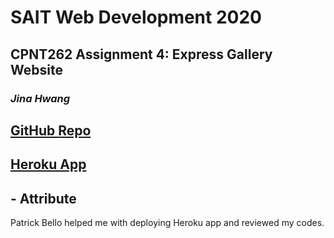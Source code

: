 # SAIT Web Development 2020

## CPNT262 Assignment 4: Express Gallery Website

### *Jina Hwang*
 
## [GitHub Repo](https://github.com/geumjinhwang/cpnt262-a3)
## [Heroku App](https://jinahwang-cpnt262.herokuapp.com/)

## - Attribute 
Patrick Bello helped me with deploying Heroku app and reviewed my codes.
